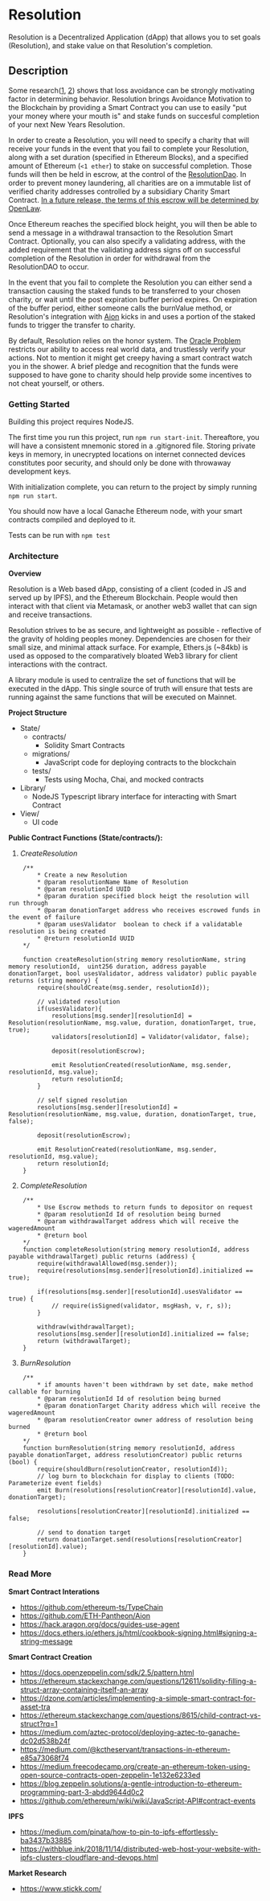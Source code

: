 # Resolution

Resolution is a Decentralized Application (dApp) that allows you to set goals (Resolution), and stake value on that Resolution's completion.



## Description 

Some research([1](https://www.ncbi.nlm.nih.gov/pmc/articles/PMC2600530/), [2](https://www.behavioraleconomics.com/resources/mini-encyclopedia-of-be/loss-aversion/)) shows that loss avoidance can be strongly motivating factor in determining behavior. Resolution brings Avoidance Motivation to the Blockchain by providing a Smart Contract you can use to easily "put your money where your mouth is" and stake funds on succesful completion of your next New Years Resolution. 

In order to create a Resolution, you will need to specify a charity that will receive your funds in the event that you fail to complete your Resolution, along with a set duration (specified in Ethereum Blocks), and a specified amount of Ethereum (`<1 ether`) to stake on successful completion. Those funds will then be held in escrow, at the control of the [ResolutionDao](https://wiki.aragon.org/archive/dev/apps/finance/). In order to prevent money laundering, all charities are on a immutable list of verified charity addresses controlled by a subsidiary Charity Smart Contract. [In a future release, the terms of this escrow will be determined by OpenLaw](https://www.openlaw.io/).

Once Ethereum reaches the specified block height, you will then be able to send a message in a withdrawal transaction to the Resolution Smart Contract. Optionally, you can also specify a validating address, with the added requirement that the validating address signs off on successful completion of the Resolution in order for withdrawal from the ResolutionDAO to occur.

In the event that you fail to complete the Resolution you can either send a transaction causing the staked funds to be transferred to your chosen charity, or wait until the post expiration buffer period expires. On expiration of the buffer period, either someone calls the burnValue method, or Resolution's integration with [Aion](https://github.com/ETH-Pantheon/Aion) kicks in and uses a portion of the staked funds to trigger the transfer to charity.

By default, Resolution relies on the honor system. The [Oracle Problem](https://hackernoon.com/a-discussion-of-the-oracle-problem-6cbec7872c10) restricts our ability to access real world data, and trustlessly verify your actions. Not to mention it might get creepy having a smart contract watch you in the shower. A brief pledge and recognition that the funds were supposed to have gone to charity should help provide some incentives to not cheat yourself, or others. 



### Getting Started

Building this project requires NodeJS. 

The first time you run this project, run `npm run start-init`. Thereaftore, you will have a consistent mnemonic stored in a .gitignored file. Storing private keys in memory, in unecrypted locations on internet connected devices constitutes poor security, and should only be done with throwaway development keys.

With initialization complete, you can return to the project by simply running `npm run start`. 

You should now have a local Ganache Ethereum node, with your smart contracts compiled and deployed to it.

Tests can be run with `npm test`


### Architecture

**Overview**

Resolution is a Web based dApp, consisting of a client (coded in JS and served up by IPFS), and the Ethereum Blockchain. People would then interact with that client via Metamask, or another web3 wallet that can sign and receive transactions. 

Resolution strives to be as secure, and lightweight as possible - reflective of the gravity of holding peoples money. Dependencies are chosen for their small size, and minimal attack surface. For example, Ethers.js (~84kb) is used as opposed to the comparatively bloated Web3 library for client interactions with the contract. 

A library module is used to centralize the set of functions that will be executed in the dApp. This single source of truth will ensure that tests are running against the same functions that will be executed on Mainnet. 

**Project Structure**
- State/
	- contracts/
		- Solidity Smart Contracts
	- migrations/
		- JavaScript code for deploying contracts to the blockchain
	- tests/
		- Tests using Mocha, Chai, and mocked contracts
- Library/
	- NodeJS Typescript library interface for interacting with Smart Contract
- View/
	- UI code

		
**Public Contract Functions (State/contracts/):**

1) *CreateResolution*
```
	/**
		* Create a new Resolution
	   	* @param resolutionName Name of Resolution 
		* @param resolutionId UUID 
		* @param duration specified block heigt the resolution will run through 
		* @param donationTarget address who receives escrowed funds in the event of failure
		* @param usesValidator  boolean to check if a validatable resolution is being created
 		* @return resolutionId UUID 
	*/

	function createResolution(string memory resolutionName, string memory resolutionId,  uint256 duration, address payable donationTarget, bool usesValidator, address validator) public payable returns (string memory) {
		require(shouldCreate(msg.sender, resolutionId));

		// validated resolution
		if(usesValidator){ 
			resolutions[msg.sender][resolutionId] = Resolution(resolutionName, msg.value, duration, donationTarget, true, true);
			validators[resolutionId] = Validator(validator, false);

			deposit(resolutionEscrow);	

			emit ResolutionCreated(resolutionName, msg.sender, resolutionId, msg.value);
			return resolutionId;
		}
		
		// self signed resolution
		resolutions[msg.sender][resolutionId] = Resolution(resolutionName, msg.value, duration, donationTarget, true, false);
	
		deposit(resolutionEscrow);	

		emit ResolutionCreated(resolutionName, msg.sender, resolutionId, msg.value);
		return resolutionId;
	}
```
	
2) *CompleteResolution*
```
	/**
		* Use Escrow methods to return funds to depositor on request
	   	* @param resolutionId Id of resolution being burned 
	   	* @param withdrawalTarget address which will receive the wageredAmount 
 		* @return bool
	*/
	function completeResolution(string memory resolutionId, address payable withdrawalTarget) public returns (address) {
		require(withdrawalAllowed(msg.sender));
		require(resolutions[msg.sender][resolutionId].initialized == true);

		if(resolutions[msg.sender][resolutionId].usesValidator == true) {
			// require(isSigned(validator, msgHash, v, r, s));	
		}

		withdraw(withdrawalTarget);
		resolutions[msg.sender][resolutionId].initialized == false;
		return (withdrawalTarget);
	}
```



3) *BurnResolution*
```
	/**
		* if amounts haven't been withdrawn by set date, make method callable for burning 
	   	* @param resolutionId Id of resolution being burned 
	   	* @param donationTarget Charity address which will receive the wageredAmount 
		* @param resolutionCreator owner address of resolution being burned 
 		* @return bool
	*/
	function burnResolution(string memory resolutionId, address payable donationTarget, address resolutionCreator) public returns (bool) {
		require(shouldBurn(resolutionCreator, resolutionId));		
		// log burn to blockchain for display to clients (TODO: Parameterize event fields)
		emit Burn(resolutions[resolutionCreator][resolutionId].value, donationTarget);	
	
		resolutions[resolutionCreator][resolutionId].initialized == false;

		// send to donation target
		return donationTarget.send(resolutions[resolutionCreator][resolutionId].value);
	}
```

### Read More

**Smart Contract Interations** 
- https://github.com/ethereum-ts/TypeChain
- https://github.com/ETH-Pantheon/Aion
- https://hack.aragon.org/docs/guides-use-agent	
- https://docs.ethers.io/ethers.js/html/cookbook-signing.html#signing-a-string-message

**Smart Contract Creation**
- https://docs.openzeppelin.com/sdk/2.5/pattern.html
- https://ethereum.stackexchange.com/questions/12611/solidity-filling-a-struct-array-containing-itself-an-array	
- https://dzone.com/articles/implementing-a-simple-smart-contract-for-asset-tra
- https://ethereum.stackexchange.com/questions/8615/child-contract-vs-struct?rq=1
- https://medium.com/aztec-protocol/deploying-aztec-to-ganache-dc02d538b24f
- https://medium.com/@kctheservant/transactions-in-ethereum-e85a73068f74
- https://medium.freecodecamp.org/create-an-ethereum-token-using-open-source-contracts-open-zeppelin-1e132e6233ed
- https://blog.zeppelin.solutions/a-gentle-introduction-to-ethereum-programming-part-3-abdd9644d0c2
- https://github.com/ethereum/wiki/wiki/JavaScript-API#contract-events

**IPFS**
- https://medium.com/pinata/how-to-pin-to-ipfs-effortlessly-ba3437b33885
- https://withblue.ink/2018/11/14/distributed-web-host-your-website-with-ipfs-clusters-cloudflare-and-devops.html

**Market Research**
- https://www.stickk.com/
